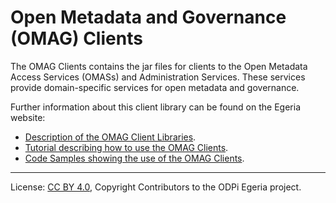 <!-- SPDX-License-Identifier: CC-BY-4.0 -->
<!-- Copyright Contributors to the ODPi Egeria project. -->

# Open Metadata and Governance (OMAG) Clients

The OMAG Clients contains the jar files for clients to the
Open Metadata Access Services (OMASs) and Administration Services.  These services
provide domain-specific services for open metadata and governance.

Further information about this client library can be found on the Egeria website:

* [Description of the OMAG Client Libraries](https://egeria-project.org/guides/developer/#using-the-omas-clients).
* [Tutorial describing how to use the OMAG Clients](https://egeria-project.org/education/tutorials/omag-client-tutorial/).
* [Code Samples showing the use of the OMAG Clients](https://egeria-project.org/guides/developer/#using-the-omas-clients).



----
License: [CC BY 4.0](https://creativecommons.org/licenses/by/4.0/),
Copyright Contributors to the ODPi Egeria project.